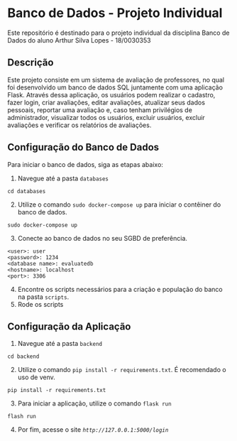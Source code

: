 # Banco de Dados - Projeto Individual
Este repositório é destinado para o projeto individual da disciplina Banco de Dados do aluno Arthur Silva Lopes - 18/0030353

## Descrição
Este projeto consiste em um sistema de avaliação de professores, no qual foi desenvolvido um banco de dados SQL juntamente com uma aplicação Flask. Através dessa aplicação, os usuários podem realizar o cadastro, fazer login, criar avaliações, editar avaliações, atualizar seus dados pessoais, reportar uma avaliação e, caso tenham privilégios de administrador, visualizar todos os usuários, excluir usuários, excluir avaliações e verificar os relatórios de avaliações.

## Configuração do Banco de Dados
Para iniciar o banco de dados, siga as etapas abaixo:

1. Navegue até a pasta `databases`
```
cd databases
```
2. Utilize o comando `sudo docker-compose up` para iniciar o contêiner do banco de dados.
```
sudo docker-compose up
```
3. Conecte ao banco de dados no seu SGBD de preferência.
```
<user>: user 
<password>: 1234
<database name>: evaluatedb
<hostname>: localhost
<port>: 3306
```
4. Encontre os scripts necessários para a criação e população do banco na pasta `scripts`.
5. Rode os scripts
   

## Configuração da Aplicação
1. Navegue até a pasta `backend`
```
cd backend
```
2. Utilize o comando `pip install -r requirements.txt`. É recomendado o uso de venv.
```
pip install -r requirements.txt
```
3. Para iniciar a aplicação, utilize o comando `flask run`
```
flash run
```
4. Por fim, acesse o site *`http://127.0.0.1:5000/login`*
